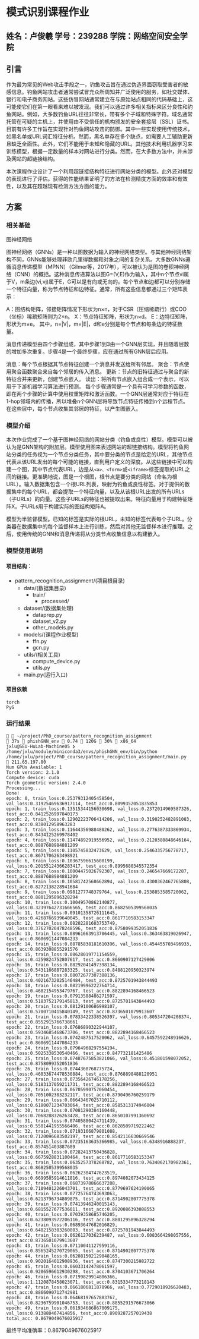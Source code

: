 # 模式识别课程作业
## 姓名：卢俊羲 学号：239288 学院：网络空间安全学院
## 引言

作为最为常见的Web攻击手段之一，钓鱼攻击旨在通过伪造界面窃取受害者的敏感信息。钓鱼网站攻击者通常尝试冒充众所周知并广泛使用的服务，如社交媒体、银行和电子商务网站。这些仿冒网站通常建立在与原始站点相同的代码基础上，这可能使它们在第一眼看来难以被发现。我们可以通过许多相关指标来区分良性和钓鱼网站。例如，大多数钓鱼URL往往非常长，带有多个子域和特殊字符。域名通常托管在可疑的主机上，并使用由不受信任的机构颁发的安全套接层（SSL）证书。目前有许多工作旨在实现针对钓鱼网站攻击的防御。其中一些实现使用传统技术，如黑名单或URL词汇特征分析。然而，黑名单存在多个缺点，如需要人工辅助更新且缺乏全面性。此外，它们不能用于未知和隐藏的URL。其他技术利用机器学习来训练模型，根据一定数量的样本对网站进行分类。然而，在大多数方法中，并未涉及网站的超链接结构。

本次课程作业设计了一个利用超链接结构特征进行网站分类的模型。此外还对模型的表现进行了评估。获得的性能结果证明了的方法在检测精度方面的效率和有效性，以及其在超越现有检测方法方面的能力。

## 方案

### 相关基础
图神经网络

图神经网络（GNNs）是一种以图数据为输入的神经网络类型。与其他神经网络架构不同，GNNs能够处理非欧几里得数据和对象之间的复杂关系。大多数GNNs遵循消息传递模型（MPNN）（Gilmer等，2017年），可以被认为是图的卷积神经网络（CNN）的概括。这种消息传递算法以图G=(V,E)作为输入，其中n个节点vi属于V，m条边(vi,vj)属于E，G可以是有向或无向的。每个节点和边都可以分别存储一个特征向量，称为节点特征和边特征。通常，所有这些信息都通过三个矩阵表示：

A：图结构矩阵，邻接矩阵情况下形状为n×n，对于CSR（压缩稀疏行）或COO（坐标）稀疏矩阵则为2×n。
X：节点特征矩阵，形状为n×d。
E：边特征矩阵，形状为m×e。
其中，n=|V|，m=|E|，d和e分别是每个节点和每条边的特征数量。

消息传递模型由四个步骤组成，其中步骤1到3由一个GNN层实现，并且随着层数的增加多次重复。步骤4是一个最终步骤，应在通过所有GNN层后应用。

消息：每个节点根据其节点特征创建一个消息并发送给所有邻居。
聚合：节点使用聚合函数聚合来自每个邻居的传入消息。
更新：节点的旧特征通过与聚合的新特征合并来更新，创建节点嵌入。
读出：将所有节点嵌入组合成一个表示，可以用于下游机器学习算法进行预测。
每个步骤通常是一个具有可学习参数的函数，即在两个步骤的计算中使用权重矩阵和激活函数。一个GNN层通常对应于特征在1-hop邻域内的传播，所以堆叠n个GNN层将导致节点特征传播到n个远程节点。在这些层中，每个节点收集其邻居的特征，以产生图嵌入。

### 模型介绍
本次作业完成了一个基于图神经网络的网站分类（钓鱼或良性）模型。模型可以被认为是GNN架构的附加层。模型使用图来表述网站的超链接结构。模型将钓鱼网站分类的任务视为一个节点分类任务，其中要分类的节点是给定的URL，其他节点代表从该URL发出的每个可能的链接，直到用户定义的深度。从这些链接中可以构建一个图，其中节点代表URL，边是从`<a>、<form>`或`<iframe>`标签提取的URL之间的链接。更准确地说，图是一个根图，根节点是要分类的网站（命名为根URL）。输入数据集包含一个根URL列表，映射为钓鱼或良性标签。对于提供的数据集中的每个URL，都会提取一个特征向量，以及从该根URL出发的所有URLs（子URLs）的向量。这些子URLs的特征也被提取出来。特征向量用于构建特征矩阵X。子URLs用于构建实际的图结构矩阵A。

模型为半监督模型。已知的标签是实际的根URL，未知的标签代表每个子URL。分类器在数据集中的每个监督样本上进行训练，然后对其他无监督样本进行推理。之后，使用传统的GNN和消息传递将从分类节点收集信息以构建嵌入。

### 模型使用说明
#### 项目结构：

- pattern_recognition_assignment/(项目根目录)
  - data/(数据集目录)
    - train/
      - processed/
  - dataset/(数据集处理)
    - dataprep.py  
    - dataset_v2.py  
    - other_models.py
  - models/(课程作业模型)
    - ffn.py  
    - gcn.py
  - utils/(相关工具)
    - compute_device.py
    - utils.py
  - main.py(运行入口)
#### 项目依赖
```
torch 
PyG
```
### 运行结果
```
  ~/project/PhD_course/pattern_recognition_assignment                                                                          37s  phishGNN_env  0.74  120G  30%  x86_64
jxlu@SEU-HuLab-Machine05 ❯ /home/jxlu/module/miniconda3/envs/phishGNN_env/bin/python /home/jxlu/project/PhD_course/pattern_recognition_assignment/main.py          211.65.197.80
Num GPUs Available: 1
Torch version: 2.1.0
Compute device: cuda
Torch geometric version: 2.4.0
Processing...
Done!
epoch: 0, train_loss:0.25379312405458504, val_loss:0.31925469636917114, test_acc:0.8099352051835853
epoch: 1, train_loss:0.13515344156030698, val_loss:0.2372014969587326, test_acc:0.8412526997840173
epoch: 2, train_loss:0.12902223706414206, val_loss:0.3190252482891083, test_acc:0.838012958963283
epoch: 3, train_loss:0.11644356988480262, val_loss:0.2776387333869934, test_acc:0.8434125269978402
epoch: 4, train_loss:0.11474892919556952, val_loss:0.2120380848646164, test_acc:0.8887688984881209
epoch: 5, train_loss:0.1105745832473629, val_loss:0.2546335756778717, test_acc:0.8671706263498921
epoch: 6, train_loss:0.10367596615608199, val_loss:0.20155124366283417, test_acc:0.8995680345572354
epoch: 7, train_loss:0.10004475026792307, val_loss:0.246547669172287, test_acc:0.8887688984881209
epoch: 8, train_loss:0.10581742568662894, val_loss:0.4300362467765808, test_acc:0.8272138228941684
epoch: 9, train_loss:0.0981277748379764, val_loss:0.2538853585720062, test_acc:0.8801295896328294
epoch: 10, train_loss:0.10049570862140877, val_loss:0.32397642731666565, test_acc:0.8682505399568035
epoch: 11, train_loss:0.09101358726111645, val_loss:0.4268766939640045, test_acc:0.8617710583153347
epoch: 12, train_loss:0.08202281603753749, val_loss:0.37627020478248596, test_acc:0.8758099352051836
epoch: 13, train_loss:0.08961663913706445, val_loss:0.363463819026947, test_acc:0.8606911447084233
epoch: 14, train_loss:0.08785838181610396, val_loss:0.454455703496933, test_acc:0.8639308855291576
epoch: 15, train_loss:0.08628019771154559, val_loss:0.4259824752807617, test_acc:0.8660907127429806
epoch: 16, train_loss:0.08292041497398134, val_loss:0.5431166887283325, test_acc:0.8488120950323974
epoch: 17, train_loss:0.08072677307388136, val_loss:0.40216732025146484, test_acc:0.8725701943844493
epoch: 18, train_loss:0.08219996222764714, val_loss:0.4682154953479767, test_acc:0.8822894168466523
epoch: 19, train_loss:0.07913588486271597, val_loss:0.5183752179145813, test_acc:0.8725701943844493
epoch: 20, train_loss:0.08129100686998107, val_loss:0.5700710415840149, test_acc:0.8736501079913607
epoch: 21, train_loss:0.07833422338526397, val_loss:0.805347204208374, test_acc:0.8552915766738661
epoch: 22, train_loss:0.07686890322944107, val_loss:0.5934685468673706, test_acc:0.8822894168466523
epoch: 23, train_loss:0.0742487517520062, val_loss:0.6457592248916626, test_acc:0.8606911447084233
epoch: 24, train_loss:0.07964968297554194, val_loss:0.5025338530540466, test_acc:0.847732181425486
epoch: 25, train_loss:0.07487675853821066, val_loss:0.451801598072052, test_acc:0.8758099352051836
epoch: 26, train_loss:0.0744360768775724, val_loss:0.46033674478530884, test_acc:0.8768898488120951
epoch: 27, train_loss:0.07356426746178256, val_loss:0.5183137059211731, test_acc:0.8822894168466523
epoch: 28, train_loss:0.06705990757060454, val_loss:0.7051002383232117, test_acc:0.8790496760259179
epoch: 29, train_loss:0.06643467025710112, val_loss:0.6180071234703064, test_acc:0.8585313174946004
epoch: 30, train_loss:0.07081290384160448, val_loss:0.7068288326263428, test_acc:0.8650107991360692
epoch: 31, train_loss:0.07405880424711439, val_loss:0.5501441955566406, test_acc:0.8628509719222462
epoch: 32, train_loss:0.07193166879801088, val_loss:0.7120096683502197, test_acc:0.8542116630669546
epoch: 33, train_loss:0.07235163635366985, val_loss:0.6348916888237, test_acc:0.857451403887689
epoch: 34, train_loss:0.07282413750436828, val_loss:0.6675928831100464, test_acc:0.8617710583153347
epoch: 35, train_loss:0.0635257378268782, val_loss:0.7634062170982361, test_acc:0.8682505399568035
epoch: 36, train_loss:0.06262384747623519, val_loss:0.6699585914611816, test_acc:0.8974082073434125
epoch: 37, train_loss:0.06873978866637288, val_loss:0.7109401226043701, test_acc:0.8779697624190065
epoch: 38, train_loss:0.07725764743693063, val_loss:0.6213796734809875, test_acc:0.8714902807775378
epoch: 39, train_loss:0.07413946240015143, val_loss:0.6815527677536011, test_acc:0.8920086393088553
epoch: 40, train_loss:0.07039358685746205, val_loss:0.6238093972206116, test_acc:0.8801295896328294
epoch: 41, train_loss:0.06893647682016829, val_loss:0.6482158303260803, test_acc:0.8725701943844493
epoch: 42, train_loss:0.0626127036239487, val_loss:0.6083664298057556, test_acc:0.8736501079913607
epoch: 43, train_loss:0.07110041127959116, val_loss:0.8565245270729065, test_acc:0.8714902807775378
epoch: 44, train_loss:0.062081502129048165, val_loss:0.9020164012908936, test_acc:0.8747300215982722
epoch: 45, train_loss:0.06033142478061597, val_loss:0.9206596612930298, test_acc:0.8704103671706264
epoch: 46, train_loss:0.07199829914806366, val_loss:1.1120878458023071, test_acc:0.8315334773218143
epoch: 47, train_loss:0.0661806811878966, val_loss:0.7729018926620483, test_acc:0.8866090712742981
epoch: 48, train_loss:0.06468197657883767, val_loss:0.8236759901046753, test_acc:0.8855291576673866
epoch: 49, train_loss:0.061934686867009175, val_loss:0.913880467414856, test_acc:0.8909287257019438
total_acc: 0.8679049676025917
```
最终平均准确率：0.8679049676025917